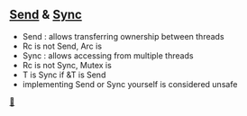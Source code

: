 ## [Send](https://doc.rust-lang.org/std/marker/trait.Send.html) & [Sync](https://doc.rust-lang.org/std/marker/trait.Sync.html)

* Send : allows transferring ownership between threads
* Rc is not Send, Arc is
* Sync : allows accessing from multiple threads
* Rc is not Sync, Mutex is
* T is Sync if &T is Send
* implementing Send or Sync yourself is considered unsafe

[📒](https://doc.rust-lang.org/book/ch16-04-extensible-concurrency-sync-and-send.html)